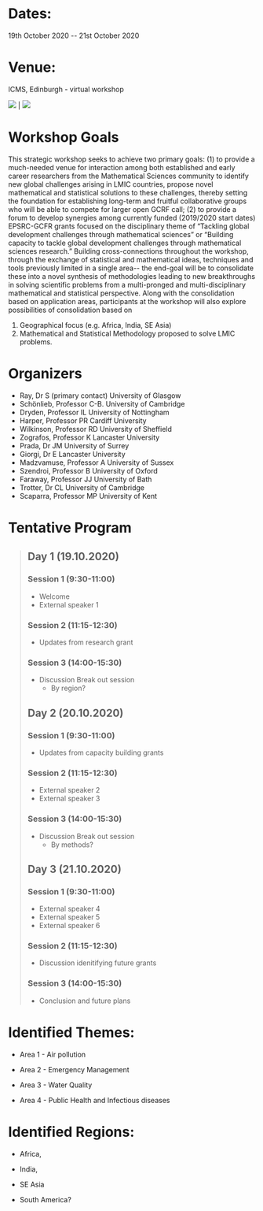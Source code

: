 # Dates: 
19th October 2020 -- 21st October 2020

# Venue: 

ICMS, Edinburgh - virtual workshop

![](https://www.ukri.org/ukri/assets/Image/SiteImages/GCRFfullcolour.jpg) |
![](https://www.maths.ed.ac.uk/~djordan/ICMS_logo.jpg)

# Workshop Goals

This strategic workshop seeks to achieve two primary goals: (1) to provide a much-needed venue for interaction among both established and early career researchers from the Mathematical Sciences community to identify new global challenges arising in LMIC countries, propose novel mathematical and statistical solutions to these challenges, thereby  setting the foundation for establishing long-term and fruitful collaborative groups who will be able to compete for larger open GCRF call; (2) to provide a forum to develop  synergies among currently funded (2019/2020 start dates) EPSRC-GCFR grants focused on the disciplinary theme of  “Tackling global development challenges through mathematical sciences” or  “Building capacity to tackle global development challenges through mathematical sciences research.”
Building cross-connections throughout the workshop, through the exchange of statistical and mathematical ideas, techniques and tools previously limited in a single area-- the end-goal will be to consolidate these into a novel synthesis of methodologies leading to new breakthroughs in solving scientific problems from a multi-pronged and multi-disciplinary mathematical and statistical perspective. Along with the consolidation based on application areas, participants at the workshop will also explore possibilities of consolidation based on 

1.	Geographical focus (e.g. Africa, India, SE Asia)
2.	Mathematical and Statistical Methodology proposed to solve LMIC problems.




# Organizers

* Ray, Dr S (primary contact)	University of Glasgow
* Schönlieb, Professor C-B.	University of Cambridge
* Dryden, Professor IL	University of Nottingham
* Harper, Professor PR	Cardiff University
* Wilkinson, Professor RD	University of Sheffield
* Zografos, Professor K	Lancaster University
* Prada, Dr JM	University of Surrey
* Giorgi, Dr E	Lancaster University
* Madzvamuse, Professor A	University of Sussex
* Szendroi, Professor B	University of Oxford
* Faraway, Professor JJ	University of Bath
* Trotter, Dr CL	University of Cambridge
* Scaparra, Professor MP	University of Kent


# Tentative Program

> ## Day 1 (19.10.2020)
> 
> ### Session 1 (9:30-11:00) 
>   - Welcome 
>   - External speaker 1
>   
> ### Session 2 (11:15-12:30)
>   - Updates from research grant
>   
> 
> ### Session 3 (14:00-15:30)
>   - Discussion Break out session
>   	- By region?
> 
> 
> 
> ## Day 2 (20.10.2020)
> ### Session 1 (9:30-11:00)
> - Updates from capacity building grants
>   
> ### Session 2 (11:15-12:30)
>   - External speaker 2
>   - External speaker 3
> 
> 
>  
> ### Session 3 (14:00-15:30)
>  - Discussion Break out session
>   	- By methods?
> 
> 
> 
> ## Day 3 (21.10.2020)
> ### Session 1 (9:30-11:00)
>   - External speaker 4
>   - External speaker 5
>   - External speaker 6
> 
>      
> ### Session 2 (11:15-12:30)
>    - Discussion idenitifying future grants
>    
> ### Session 3 (14:00-15:30)
>    - Conclusion and future plans




Identified Themes:
==================

*   Area 1 - Air pollution
 
*   Area 2 - Emergency Management
 
*   Area 3 - Water Quality

*   Area 4 - Public Health and Infectious diseases

Identified Regions:
===================

-   Africa,

-   India,

-   SE Asia

-   South America?

